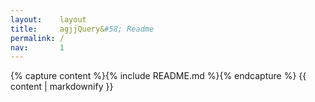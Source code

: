 ```yaml
---
layout:    layout
title:     agjjQuery&#58; Readme
permalink: /
nav:       1
---
```


{% capture content %}{% include README.md %}{% endcapture %}
{{ content | markdownify }}
